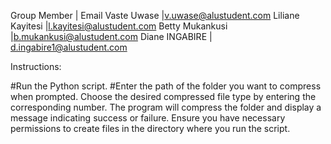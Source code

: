 Group Member | Email
Vaste Uwase |v.uwase@alustudent.com
Liliane Kayitesi |l.kayitesi@alustudent.com
Betty Mukankusi |b.mukankusi@alustudent.com
Diane INGABIRE | d.ingabire1@alustudent.com

Instructions:

#Run the Python script.
#Enter the path of the folder you want to compress when prompted.
Choose the desired compressed file type by entering the corresponding number.
The program will compress the folder and display a message indicating success or failure.
Ensure you have necessary permissions to create files in the directory where you run the script.
